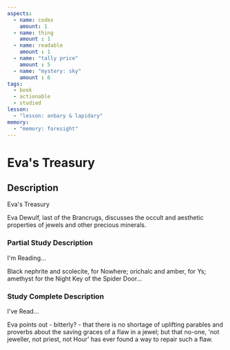```yaml
---
aspects: 
  - name: codex
    amount: 1
  - name: thing
    amount : 1
  - name: readable
    amount : 1
  - name: "tally price"
    amount : 5
  - name: "mystery: sky"
    amount : 6
tags:
  - book
  - actionable
  - studied
lesson:
  - "lesson: anbary & lapidary"
memory:
  - "memory: foresight"
---
```


# Eva's Treasury

## Description
Eva's Treasury

Eva Dewulf, last of the Brancrugs, discusses the occult and aesthetic properties of jewels and other precious minerals.
### Partial Study Description
I'm Reading...

Black nephrite and scolecite, for Nowhere; orichalc and amber, for Ys; amethyst for the Night Key of the Spider Door...
### Study Complete Description
I've Read...

Eva points out - bitterly? - that there is no shortage of uplifting parables and proverbs about the saving graces of a flaw in a jewel; but that no-one, 'not jeweller, not priest, not Hour' has ever found a way to repair such a flaw.